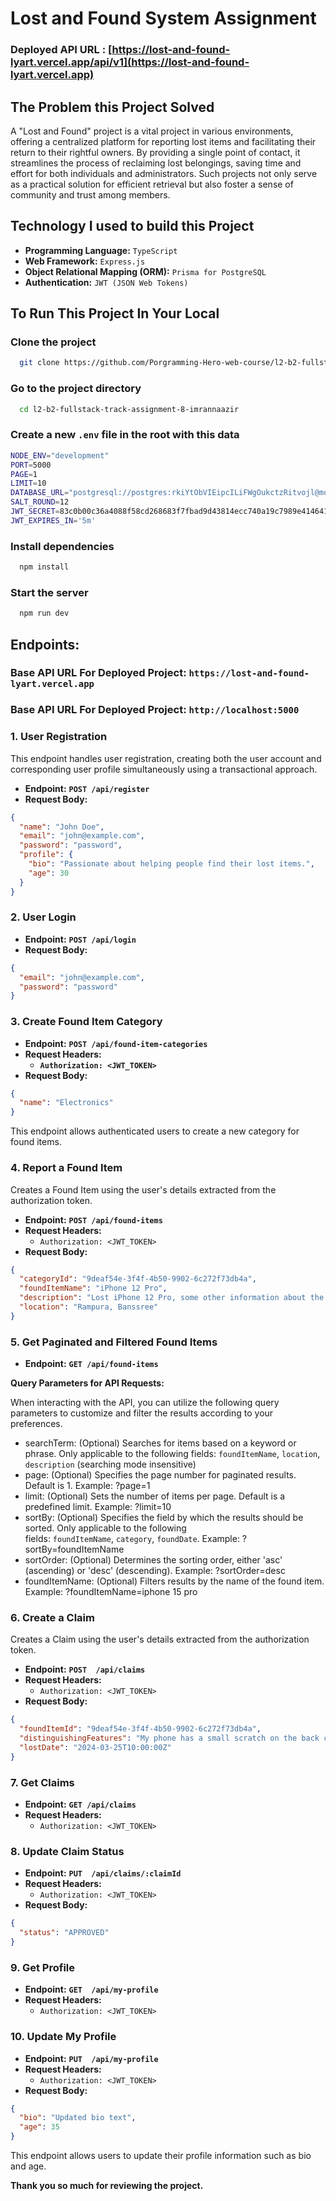 # **Lost and Found System Assignment**

### Deployed API URL : [https://lost-and-found-lyart.vercel.app/api/v1](https://lost-and-found-lyart.vercel.app)

## **The Problem this Project Solved**

A "Lost and Found" project is a vital project in various environments, offering a centralized platform for reporting lost items and facilitating their return to their rightful owners. By providing a single point of contact, it streamlines the process of reclaiming lost belongings, saving time and effort for both individuals and administrators. Such projects not only serve as a practical solution for efficient retrieval but also foster a sense of community and trust among members.

## **Technology I used to build this Project**

- **Programming Language:** `TypeScript`
- **Web Framework:** `Express.js`
- **Object Relational Mapping (ORM):** `Prisma for PostgreSQL`
- **Authentication:** `JWT (JSON Web Tokens) `

## **To Run This Project In Your Local**

### Clone the project

```bash
  git clone https://github.com/Porgramming-Hero-web-course/l2-b2-fullstack-track-assignment-8-imrannaazir.git
```

### Go to the project directory

```bash
  cd l2-b2-fullstack-track-assignment-8-imrannaazir
```

### Create a new `.env` file in the root with this data

```bash
NODE_ENV="development"
PORT=5000
PAGE=1
LIMIT=10
DATABASE_URL="postgresql://postgres:rkiYtObVIEipcILiFWgOukctzRitvojl@monorail.proxy.rlwy.net:55980/railway"
SALT_ROUND=12
JWT_SECRET=83c0b00c36a4088f58cd268683f7fbad9d43814ecc740a19c7989e414641fa67dff48bd5214da6cd338e2f738cd42d965bdb3c6946381717e29ae7e3964fce2e
JWT_EXPIRES_IN='5m'
```

### Install dependencies

```bash
  npm install
```

### Start the server

```bash
  npm run dev
```

## **Endpoints:**

### Base API URL For Deployed Project: `https://lost-and-found-lyart.vercel.app`

### Base API URL For Deployed Project: `http://localhost:5000`

### **1. User Registration**

This endpoint handles user registration, creating both the user account and corresponding user profile simultaneously using a transactional approach.

- **Endpoint:** **`POST /api/register`**
- **Request Body:**

```json
{
  "name": "John Doe",
  "email": "john@example.com",
  "password": "password",
  "profile": {
    "bio": "Passionate about helping people find their lost items.",
    "age": 30
  }
}
```

### **2. User Login**

- **Endpoint:** **`POST /api/login`**
- **Request Body:**

```json
{
  "email": "john@example.com",
  "password": "password"
}
```

### **3. Create Found Item Category**

- **Endpoint:** **`POST /api/found-item-categories`**
- **Request Headers:**
  - **`Authorization: <JWT_TOKEN>`**
- **Request Body:**

```json
{
  "name": "Electronics"
}
```

This endpoint allows authenticated users to create a new category for found items.

### **4. Report a Found Item**

Creates a Found Item using the user's details extracted from the authorization token.

- **Endpoint:** **`POST /api/found-items`**
- **Request Headers:**
  - `Authorization: <JWT_TOKEN>`
- **Request Body:**

```json
{
  "categoryId": "9deaf54e-3f4f-4b50-9902-6c272f73db4a",
  "foundItemName": "iPhone 12 Pro",
  "description": "Lost iPhone 12 Pro, some other information about the item",
  "location": "Rampura, Banssree"
}
```

### **5. Get Paginated and Filtered Found Items**

- **Endpoint:** **`GET /api/found-items`**

**Query Parameters for API Requests:**

When interacting with the API, you can utilize the following query parameters to customize and filter the results according to your preferences.

- searchTerm: (Optional) Searches for items based on a keyword or phrase. Only applicable to the following fields: `foundItemName`, `location`, `description` (searching mode insensitive)
- page: (Optional) Specifies the page number for paginated results. Default is 1. Example: ?page=1
- limit: (Optional) Sets the number of items per page. Default is a predefined limit. Example: ?limit=10
- sortBy: (Optional) Specifies the field by which the results should be sorted. Only applicable to the following fields: `foundItemName`, `category`, `foundDate`. Example: ?sortBy=foundItemName
- sortOrder: (Optional) Determines the sorting order, either 'asc' (ascending) or 'desc' (descending). Example: ?sortOrder=desc
- foundItemName: (Optional) Filters results by the name of the found item. Example: ?foundItemName=iphone 15 pro

### **6. Create a Claim**

Creates a Claim using the user's details extracted from the authorization token.

- **Endpoint:** **`POST  /api/claims`**
- **Request Headers:**
  - `Authorization: <JWT_TOKEN>`
- **Request Body:**

```json
{
  "foundItemId": "9deaf54e-3f4f-4b50-9902-6c272f73db4a",
  "distinguishingFeatures": "My phone has a small scratch on the back cover.",
  "lostDate": "2024-03-25T10:00:00Z"
}
```

### **7. Get Claims**

- **Endpoint:** **`GET /api/claims`**
- **Request Headers:**
  - `Authorization: <JWT_TOKEN>`

### **8. Update Claim Status**

- **Endpoint:** **`PUT  /api/claims/:claimId`**
- **Request Headers:**
  - `Authorization: <JWT_TOKEN>`
- **Request Body:**

```json
{
  "status": "APPROVED"
}
```

### **9. Get Profile**

- **Endpoint:** **`GET  /api/my-profile`**
- **Request Headers:**
  - `Authorization: <JWT_TOKEN>`

### **10. Update My Profile**

- **Endpoint:** **`PUT  /api/my-profile`**
- **Request Headers:**
  - `Authorization: <JWT_TOKEN>`
- **Request Body:**

```json
{
  "bio": "Updated bio text",
  "age": 35
}
```

This endpoint allows users to update their profile information such as bio and age.

**Thank you so much for reviewing the project.**
